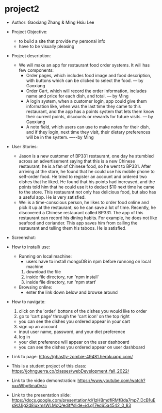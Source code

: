 # project2
* Author: Gaoxiang Zhang & Ming Hsiu Lee

* Project Objective:
  * to build a site that provide my personal info
  * have to be visually pleasing
* Project description:
  * We will make an app for restaurant food order systems. It will has few components:
    * Order pages, which includes food image and food description, with buttons which can be clicked to select the food. — by  Gaoxiang
    * Order Cart, which will record the order information, includes name and price for each dish, and total. — by Ming
    * A login system, when a customer login, app could give them information like, when was the last time they came to this restaurant, and  the app has a points system that lets them know their current points, discounts or rewards for future visits. — by Gaoxiang
    * A note field, which users can use to make notes for their dish, and if they login, next time they visit, their dietary preferences will be in the system.  —--by Ming
    
* User Stories:
  * Jason is a new customer of BP331 restaurant, one day he stumbled across an advertisement saying that this is a new Chinese restaurant, he is a fan of Chinese food, so he went to BP331. After arriving at the store, he found that he could use his mobile phone to self-order food. He tried to register an account and ordered two dishes that he liked. He found that his points had increased, and the points told him that he could use it to deduct $10 next time he came to the store. This restaurant not only has delicious food, but also has a useful app. He is very satisfied.
  * Wei is a time-conscious person, he likes to order food online and pick it up at the restaurant, so he can save a lot of time. Recently, he discovered a Chinese restaurant called BP331. The app of this restaurant can record his dining habits. For example, he does not like seafood and coriander. This app saves him from calling the restaurant and telling them his taboos. He is satisfied.
  
* Screenshot:
* How to install/ use:
  * Running on local machine:
    * users have to install mongoDB in npm before runnong on local machine
    1. download the file
    2. inside file directory, run 'npm install'
    3. inside file directory, run 'npm start'
  * Browsing online:
    * enter the link down below and browse around
* How to navigate:
  1. click on the 'order' bottons of the dishes you would like to order
  2. go to 'cart page' through the 'cart icon' on the top right
    * you can see the dishes you ordered appear in your cart
  3. sign up an account
    * input user name, password, and your diet preference
  4. log in
    * your diet preference will appear on the user dashboard
    * you can see the dishes you ordered appear on user dashboard
* Link to page: https://ghastly-zombie-49481.herokuapp.com/
* This is a student project of this class: https://johnguerra.co/classes/webDevelopment_fall_2022/
* Link to the video demonstration:  https://www.youtube.com/watch?v=cWhg6ma0yzc
* Link to the presentation slide:  https://docs.google.com/presentation/d/1zHBmdflRMfBda7mp7_DcB1uEs9cUig2d8iuxmsWLMcQ/edit#slide=id.g17ed65a4542_0_83
